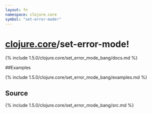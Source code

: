 ```yaml
---
layout: fn
namespace: clojure.core
symbol: "set-error-mode!"
---
```


# [clojure.core](../)/set-error-mode!

{% include 1.5.0/clojure.core/set_error_mode_bang/docs.md %}

##Examples

{% include 1.5.0/clojure.core/set_error_mode_bang/examples.md %}
## Source
{% include 1.5.0/clojure.core/set_error_mode_bang/src.md %}

